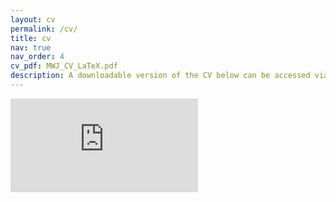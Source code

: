 ```yaml
---
layout: cv
permalink: /cv/
title: cv
nav: true
nav_order: 4
cv_pdf: MWJ_CV_LaTeX.pdf
description: A downloadable version of the CV below can be accessed via the icon to the right. 
---
```



<embed src="https://mwjones.github.io/assets/pdf/MWJ_CV_LaTeX.pdf" type="application/pdf"/>
